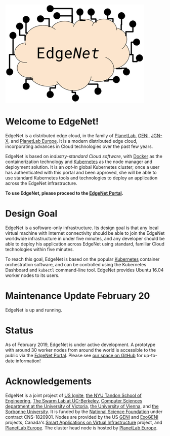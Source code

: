 ---
---

![EdgeNet logo](assets/images/logo.png)

# Welcome to EdgeNet!

EdgeNet is a distributed edge cloud, in the family of
[PlanetLab](https://planet-lab.org),
[GENI](https://geni.net),
[JGN-X](https://www.jgn.nict.go.jp/english/index.html),
and [PlanetLab Europe](https://www.planet-lab.eu/).
It is a modern distributed edge cloud, incorporating
advances in Cloud technologies over the past few years.

EdgeNet is based on *industry-standard Cloud software*, with
[Docker](https://www.docker.com/) as the containerization
technology and [Kubernetes](https://kubernetes.io/) as the
node manager and deployment solution.  It is an *opt-in* global
Kubernetes cluster; once a user has authenticated with this portal and
been approved, she will be able to use standard Kubernetes tools and
technologies to deploy an application across the EdgeNet
infrastructure.

**To use EdgeNet, please proceed to the [EdgeNet Portal](https://sundewcluster.appspot.com/).**



# Design Goal

EdgeNet is a software-only infrastructure. Its design goal is that any
local virtual machine with Internet connectivity should be able to join
the EdgeNet worldwide infrastructure in under five minutes, and any developer
should be able to deploy his application across EdgeNet using standard,
familiar Cloud technologies within five minutes.

To reach this goal, EdgeNet is based on the popular
[Kubernetes](https://kubernetes.io/)
container orchestration software, and can be controlled using the
Kubernetes Dashboard and `kubectl` command-line tool.
EdgeNet provides Ubuntu 16.04 worker nodes to its users.

# Maintenance Update  February 20

EdgeNet is up and running.


# Status
  
As of February 2019, EdgeNet is under active development. A prototype
with around 30 worker nodes from around the world is accessible to
the public via the [EdgeNet Portal](https://sundewcluster.appspot.com/).
Please see [our space on GitHub](https://github.com/EdgeNet-Project)
for up-to-date information!


# Acknowledgements

EdgeNet is a joint project of [US Ignite](https://www.us-ignite.org),
[the NYU Tandon School of Engineering](https://engineering.nyu.edu/),
[The Swarm Lab at UC-Berkeley](https://swarmlab.berkeley.edu/home),
[Computer Sciences department at the University of Victoria](https://www.uvic.ca/engineering/computerscience/),
[the University of Vienna](https://www.univie.ac.at/),
and [the Sorbonne University](http://sorbonne-universite.fr).  It is funded by the
[National Science Foundation](https://www.nsf.org/) under contract CNS-1820901.
Nodes are provided by the US [GENI](https://geni.net) and
[ExoGENI](http://www.exogeni.net/) projects,
Canada's [Smart Applications on Virtual Infrastructure](https://www.savinetwork.ca/) project, and
[PlanetLab Europe](https://www.planet-lab.eu/). The cluster head node
is hosted by  [PlanetLab Europe](https://www.planet-lab.eu/).






